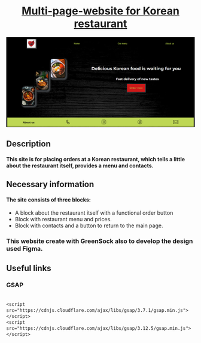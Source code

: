 <h1 align ="center"><a href="https://korean-restaraunt.netlify.app/">Multi-page-website for Korean restaurant</a></h1>
<img src="https://github.com/Tataatat13/korean-restaurant/blob/master/%D0%A1%D0%BD%D0%B8%D0%BC%D0%BE%D0%BA%20%D1%8D%D0%BA%D1%80%D0%B0%D0%BD%D0%B0%20(10).png"/>

<h2>Description</h2>
<h4>This site is for placing orders at a Korean restaurant, which tells a little about the restaurant itself, provides a menu and contacts.</h4>


<h2>Necessary information</h2>

<h4>The site consists of three blocks:</h4>
<ul>
  <li>A block about the restaurant itself with a functional order button</li>
  <li>Block with restaurant menu and prices. </li>
  <li>Block with contacts and a button to return to the main page.</li>
</ul>

<h3>This website create with GreenSock also to develop the design used Figma.</h3>

<h2>Useful links</h2>

<h3>GSAP</h3>

```

<script src="https://cdnjs.cloudflare.com/ajax/libs/gsap/3.7.1/gsap.min.js"></script>
<script src="https://cdnjs.cloudflare.com/ajax/libs/gsap/3.12.5/gsap.min.js"></script>

```





